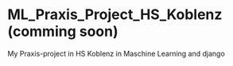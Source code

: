 # ML_Praxis_Project_HS_Koblenz (comming soon)
My Praxis-project in HS Koblenz in Maschine Learning and django
